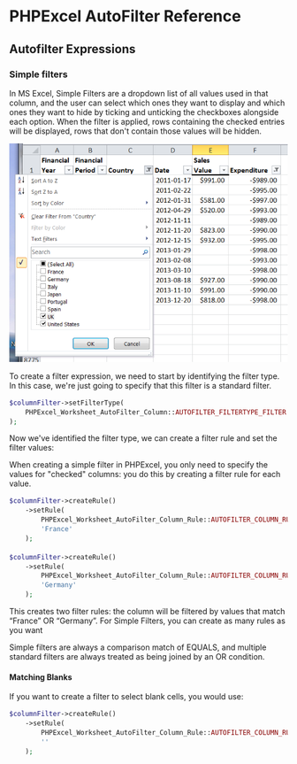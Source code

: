# PHPExcel AutoFilter Reference 


## Autofilter Expressions

### Simple filters

In MS Excel, Simple Filters are a dropdown list of all values used in that column, and the user can select which ones they want to display and which ones they want to hide by ticking and unticking the checkboxes alongside each option. When the filter is applied, rows containing the checked entries will be displayed, rows that don't contain those values will be hidden.

![04-01-simple-autofilter.png](./images/04-01-simple-autofilter.png "")

To create a filter expression, we need to start by identifying the filter type. In this case, we're just going to specify that this filter is a standard filter.

```php
$columnFilter->setFilterType(
    PHPExcel_Worksheet_AutoFilter_Column::AUTOFILTER_FILTERTYPE_FILTER
);
```

Now we've identified the filter type, we can create a filter rule and set the filter values:

When creating a simple filter in PHPExcel, you only need to specify the values for "checked" columns: you do this by creating a filter rule for each value.

```php
$columnFilter->createRule()
    ->setRule(
        PHPExcel_Worksheet_AutoFilter_Column_Rule::AUTOFILTER_COLUMN_RULE_EQUAL,
        'France'
    );

$columnFilter->createRule()
    ->setRule(
        PHPExcel_Worksheet_AutoFilter_Column_Rule::AUTOFILTER_COLUMN_RULE_EQUAL,
        'Germany'
    );
```

This creates two filter rules: the column will be filtered by values that match “France” OR “Germany”. For Simple Filters, you can create as many rules as you want

Simple filters are always a comparison match of EQUALS, and multiple standard filters are always treated as being joined by an OR condition.

#### Matching Blanks

If you want to create a filter to select blank cells, you would use:

```php
$columnFilter->createRule()
    ->setRule(
        PHPExcel_Worksheet_AutoFilter_Column_Rule::AUTOFILTER_COLUMN_RULE_EQUAL,
        ''
    );
```
